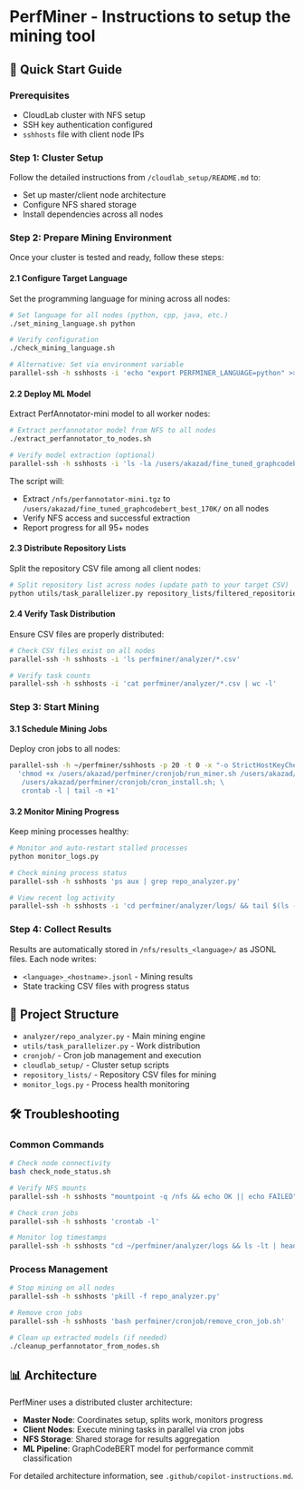 # PerfMiner - Instructions to setup the mining tool

## 🚀 Quick Start Guide

### Prerequisites
- CloudLab cluster with NFS setup
- SSH key authentication configured
- `sshhosts` file with client node IPs

### Step 1: Cluster Setup
Follow the detailed instructions from `/cloudlab_setup/README.md` to:
- Set up master/client node architecture
- Configure NFS shared storage
- Install dependencies across all nodes

### Step 2: Prepare Mining Environment

Once your cluster is tested and ready, follow these steps:

#### 2.1 Configure Target Language
Set the programming language for mining across all nodes:

```bash
# Set language for all nodes (python, cpp, java, etc.)
./set_mining_language.sh python

# Verify configuration
./check_mining_language.sh

# Alternative: Set via environment variable
parallel-ssh -h sshhosts -i 'echo "export PERFMINER_LANGUAGE=python" >> ~/.bashrc'
```

#### 2.2 Deploy ML Model
Extract PerfAnnotator-mini model to all worker nodes:

```bash
# Extract perfannotator model from NFS to all nodes
./extract_perfannotator_to_nodes.sh

# Verify model extraction (optional)
parallel-ssh -h sshhosts -i 'ls -la /users/akazad/fine_tuned_graphcodebert_best_170K/'
```

The script will:
- Extract `/nfs/perfannotator-mini.tgz` to `/users/akazad/fine_tuned_graphcodebert_best_170K/` on all nodes
- Verify NFS access and successful extraction
- Report progress for all 95+ nodes

#### 2.3 Distribute Repository Lists
Split the repository CSV file among all client nodes:

```bash
# Split repository list across nodes (update path to your target CSV)
python utils/task_parallelizer.py repository_lists/filtered_repositories_python.csv ubuntu
```

#### 2.4 Verify Task Distribution
Ensure CSV files are properly distributed:

```bash
# Check CSV files exist on all nodes
parallel-ssh -h sshhosts -i 'ls perfminer/analyzer/*.csv'

# Verify task counts
parallel-ssh -h sshhosts -i 'cat perfminer/analyzer/*.csv | wc -l'
```

### Step 3: Start Mining

#### 3.1 Schedule Mining Jobs
Deploy cron jobs to all nodes:

```bash
parallel-ssh -h ~/perfminer/sshhosts -p 20 -t 0 -x "-o StrictHostKeyChecking=no" -i \
  'chmod +x /users/akazad/perfminer/cronjob/run_miner.sh /users/akazad/perfminer/cronjob/cron_install.sh; \
   /users/akazad/perfminer/cronjob/cron_install.sh; \
   crontab -l | tail -n +1'
```

#### 3.2 Monitor Mining Progress
Keep mining processes healthy:

```bash
# Monitor and auto-restart stalled processes
python monitor_logs.py

# Check mining process status
parallel-ssh -h sshhosts 'ps aux | grep repo_analyzer.py'

# View recent log activity
parallel-ssh -h sshhosts -i 'cd perfminer/analyzer/logs/ && tail $(ls -t | head -1)'
```

### Step 4: Collect Results

Results are automatically stored in `/nfs/results_<language>/` as JSONL files. Each node writes:
- `<language>_<hostname>.jsonl` - Mining results
- State tracking CSV files with progress status

## 📁 Project Structure

- `analyzer/repo_analyzer.py` - Main mining engine
- `utils/task_parallelizer.py` - Work distribution
- `cronjob/` - Cron job management and execution
- `cloudlab_setup/` - Cluster setup scripts
- `repository_lists/` - Repository CSV files for mining
- `monitor_logs.py` - Process health monitoring

## 🛠 Troubleshooting

### Common Commands
```bash
# Check node connectivity
bash check_node_status.sh

# Verify NFS mounts
parallel-ssh -h sshhosts "mountpoint -q /nfs && echo OK || echo FAILED"

# Check cron jobs
parallel-ssh -h sshhosts 'crontab -l'

# Monitor log timestamps
parallel-ssh -h sshhosts "cd ~/perfminer/analyzer/logs && ls -lt | head -5"
```

### Process Management
```bash
# Stop mining on all nodes
parallel-ssh -h sshhosts 'pkill -f repo_analyzer.py'

# Remove cron jobs
parallel-ssh -h sshhosts 'bash perfminer/cronjob/remove_cron_job.sh'

# Clean up extracted models (if needed)
./cleanup_perfannotator_from_nodes.sh
```

## 📊 Architecture

PerfMiner uses a distributed cluster architecture:
- **Master Node**: Coordinates setup, splits work, monitors progress
- **Client Nodes**: Execute mining tasks in parallel via cron jobs
- **NFS Storage**: Shared storage for results aggregation
- **ML Pipeline**: GraphCodeBERT model for performance commit classification

For detailed architecture information, see `.github/copilot-instructions.md`. 




